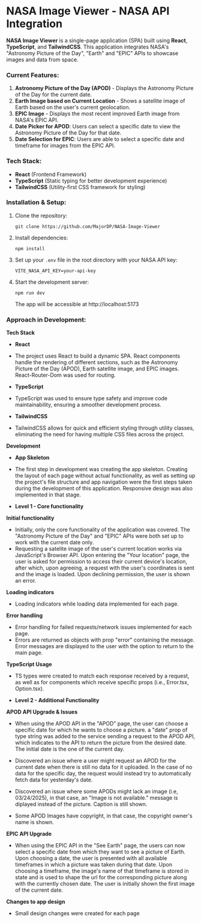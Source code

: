 # NASA Image Viewer - NASA API Integration

**NASA Image Viewer** is a single-page application (SPA) built using **React**, **TypeScript**, and **TailwindCSS**. This application integrates NASA's "Astronomy Picture of the Day", "Earth" and "EPIC" APIs to showcase images and data from space.

### Current Features:

1. **Astronomy Picture of the Day (APOD)** - Displays the Astronomy Picture of the Day for the current date.
2. **Earth Image based on Current Location** - Shows a satellite image of Earth based on the user's current geolocation.
3. **EPIC Image** - Displays the most recent improved Earth image from NASA's EPIC API.
4. **Date Picker for APOD**: Users can select a specific date to view the Astronomy Picture of the Day for that date.
5. **Date Selection for EPIC**: Users are able to select a specific date and timeframe for images from the EPIC API.

### Tech Stack:

- **React** (Frontend Framework)
- **TypeScript** (Static typing for better development experience)
- **TailwindCSS** (Utility-first CSS framework for styling)

### Installation & Setup:

1. Clone the repository:
   ```
   git clone https://github.com/MajorDP/NASA-Image-Viewer
   ```
2. Install dependencies:
   ```
   npm install
   ```
3. Set up your `.env` file in the root directory with your NASA API key:
   ```env
   VITE_NASA_API_KEY=your-api-key
   ```
4. Start the development server:
   ```
   npm run dev
   ```
   The app will be accessible at http://localhost:5173

### Approach in Development:

**Tech Stack**

- **React**
- The project uses React to build a dynamic SPA. React components handle the rendering of different sections, such as the Astronomy Picture of the Day (APOD), Earth satellite image, and EPIC images. React-Router-Dom was used for routing.

- **TypeScript**
- TypeScript was used to ensure type safety and improve code maintainability, ensuring a smoother development process.

- **TailwindCSS**
- TailwindCSS allows for quick and efficient styling through utility classes, eliminating the need for having multiple CSS files across the project.

**Development**

- **App Skeleton**
- The first step in development was creating the app skeleton. Creating the layout of each page without actual functionality, as well as setting up the project's file structure and app navigation were the first steps taken during the development of this application. Responsive design was also implemented in that stage.

- **Level 1 - Core functionality**

**Initial functionality**

- Initially, only the core functionality of the application was covered. The "Astronomy Picture of the Day" and "EPIC" APIs were both set up to work with the current date only.
- Requesting a satelite image of the user's current location works via JavaScript's Browser API. Upon entering the "Your location" page, the user is asked for permission to access their current device's location, after which, upon agreeing, a request with the user's coordinates is sent and the image is loaded. Upon declining permission, the user is shown an error.

**Loading indicators**

- Loading indicators while loading data implemented for each page.

**Error handling**

- Error handling for failed requests/network issues implemented for each page.
- Errors are returned as objects with prop "error" containing the message. Error messages are displayed to the user with the option to return to the main page.

**TypeScript Usage**

- TS types were created to match each response received by a request, as well as for components which receive specific props (i.e., Error.tsx, Option.tsx).

- **Level 2 - Additional Functionality**

**APOD API Upgrade & Issues**

- When using the APOD API in the "APOD" page, the user can choose a specific date for which he wants to choose a picture. a "date" prop of type string was added to the service sending a request to the APOD API, which indicates to the API to return the picture from the desired date. The initial date is the one of the current day.

- Discovered an issue where a user might request an APOD for the current date when there is still no data for it uploaded. In the case of no data for the specific day, the request would instead try to automatically fetch data for yesterday's date.

- Discovered an issue where some APODs might lack an image (i.e, 03/24/2025), in that case, an "Image is not available." message is diplayed instead of the picture. Caption is still shown.

- Some APOD Images have copyright, in that case, the copyright owner's name is shown.

**EPIC API Upgrade**

- When using the EPIC API in the "See Earth" page, the users can now select a specific date from which they want to see a picture of Earth. Upon choosing a date, the user is presented with all available timeframes in which a picture was taken during that date. Upon choosing a timeframe, the image's name of that timeframe is stored in state and is used to shape the url for the corresponding picture along with the currently chosen date. The user is initially shown the first image of the current date.

**Changes to app design**

- Small design changes were created for each page
